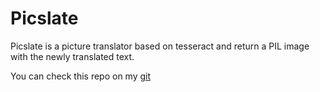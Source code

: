 # Picslate 

Picslate is a picture translator based on tesseract and return a PIL image with the newly translated text.


You can check this repo on my [git](https://git.thomasportier.com/Ts0mas/picslate)

